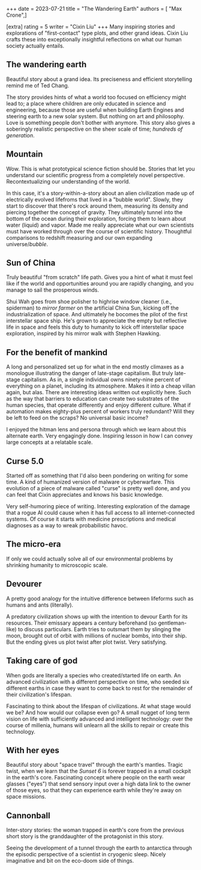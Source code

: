 +++
date = 2023-07-21
title = "The Wandering Earth"
authors = [ "Max Crone",]

[extra]
rating = 5
writer = "Cixin Liu"
+++
Many inspiring stories and explorations of "first-contact" type plots, and other grand ideas.
Cixin Liu crafts these into exceptionally insightful reflections on what our human society actually entails.
<!-- more -->
## The wandering earth
Beautiful story about a grand idea.
Its preciseness and efficient storytelling remind me of Ted Chang.

The story provides hints of what a world too focused on efficiency might lead to; a place where children are only educated in science and engineering, because those are useful when building Earth Engines and steering earth to a new solar system.
But nothing on art and philosophy.
Love is something people don't bother with anymore.
This story also gives a soberingly realistic perspective on the sheer scale of time; *hundreds of generation*.

## Mountain
Wow.
This is what prototypical science fiction should be.
Stories that let you understand our scientific progress from a completely novel perspective.
Recontextualizing our understanding of the world.

In this case, it's a story-within-a-story about an alien civilization made up of electrically evolved lifefroms that lived in a "bubble world".
Slowly, they start to discover that there's rock around them, measuring its density and piercing together the concept of gravity.
They ultimately tunnel into the bottom of the ocean during their exploration, forcing them to learn about water (liquid) and vapor.
Made me really appreciate what our own scientists must have worked through over the course of scientific history.
Thoughtful comparisons to redshift measuring and our own expanding universe/*bubble*.

## Sun of China
Truly beautiful "from scratch" life path.
Gives you a hint of what it must feel like if the world and opportunities around you are rapidly changing, and you manage to sail the prosperous winds.

Shui Wah goes from shoe polisher to highrise window cleaner (i.e., spiderman) to *mirror farmer* on the artificial China Sun, kicking off the industrialization of space.
And ultimately he bocomes the pilot of the first interstellar space ship.
He's grown to appreciate the empty but reflective life in space and feels this duty to humanity to kick off interstellar space exploration, inspired by his mirror walk with Stephen Hawking.

## For the benefit of mankind
A long and personalized set up for what in the end mostly climaxes as a monologue illustrating the danger of late-stage capitalism.
But truly late-stage capitalism.
As in, a single individual owns ninety-nine percent of everything on a planet, including its atmosphere.
Makes it into a cheap villan again, but alas.
There are interesting ideas written out explicitly here.
Such as the way that barriers to education can create two substrates of the human species, that operate differently and enjoy different culture.
What if automation makes eighty-plus percent of workers truly redundant?
Will they be left to feed on the scraps?
No universal basic income?

I enjoyed the hitman lens and persona through which we learn about this alternate earth.
Very engagingly done.
Inspiring lesson in how I can convey large concepts at a relatable scale.

## Curse 5.0
Started off as something that I'd also been pondering on writing for some time.
A kind of humanized version of malware or cyberwarfare.
This evolution of a piece of malware called "curse" is pretty well done, and you can feel that Cixin appreciates and knows his basic knowledge.

Very self-humoring piece of writing.
Interesting exploration of the damage that a rogue AI could cause when it has full access to all internet-connected systems.
Of course it starts with medicine prescriptions and medical diagnoses as a way to wreak probabilistic havoc.

## The micro-era
If only we could actually solve all of our environmental problems by shrinking humanity to microscopic scale.

## Devourer
A pretty good analogy for the intuitive difference between lifeforms such as humans and ants (literally).

A predatory civilization shows up with the intention to devour Earth for its resources.
Their emissary appears a century beforehand (so gentleman-like) to discuss particulars.
Earth tries to outsmart them by slinging the moon, brought out of orbit with millions of nuclear bombs, into their ship.
But the ending gives us plot twist after plot twist.
Very satisfying.

## Taking care of god
When gods are literally a species who created/started life on earth.
An advanced civilization with a different perspective on time, who seeded six different earths in case they want to come back to rest for the remainder of their civilization's lifespan.

Fascinating to think about the lifespan of civilizations.
At what stage would we be?
And how would our collapse even go?
A small nugget of long term vision on life with sufficiently advanced and intelligent technology: over the course of millenia, humans will unlearn all the skills to repair or create this technology.

## With her eyes
Beautiful story about "space travel" through the earth's mantles.
Tragic twist, when we learn that the *Sunset 6* is forever trapped in a small cockpit in the earth's core.
Fascinating concept where people on the earth wear glasses ("eyes") that send sensory input over a high data link to the owner of those eyes, so that they can experience earth while they're away on space missions.

## Cannonball
Inter-story stories: the woman trapped in earth's core from the previous short story is the granddaughter of the protagonist in this story.

Seeing the development of a tunnel through the earth to antarctica through the episodic perspective of a scientist in cryogenic sleep.
Nicely imaginative and bit on the eco-doom side of things.
